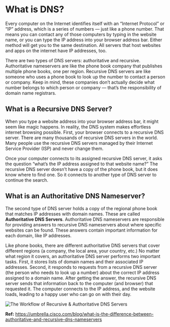 # What is DNS?

Every computer on the Internet identifies itself with an “Internet Protocol” or “IP” address, which is a series of numbers — just like a phone number. That means you can contact any of those computers by typing in the website name, or you can type the IP address into your browser address bar. Either method will get you to the same destination. All servers that host websites and apps on the internet have IP addresses, too.

There are two types of DNS servers: authoritative and recursive. Authoritative nameservers are like the phone book company that publishes multiple phone books, one per region. Recursive DNS servers are like someone who uses a phone book to look up the number to contact a person or company. Keep in mind, these companies don’t actually decide what number belongs to which person or company — that’s the responsibility of domain name registrars.

## What is a Recursive DNS Server?

When you type a website address into your browser address bar, it might seem like magic happens. In reality, the DNS system makes effortless internet browsing possible. First, your browser connects to a recursive DNS server. There are many thousands of recursive DNS servers in the world. Many people use the recursive DNS servers managed by their Internet Service Provider (ISP) and never change them.

Once your computer connects to its assigned recursive DNS server, it asks the question “what’s the IP address assigned to that website name?” The recursive DNS server doesn’t have a copy of the phone book, but it does know where to find one. So it connects to another type of DNS server to continue the search.

## What is an Authoritative DNS Nameserver?

The second type of DNS server holds a copy of the regional phone book that matches IP addresses with domain names. These are called **Authoritative DNS Servers**. Authoritative DNS nameservers are responsible for providing answers to recursive DNS nameservers about where specific websites can be found. These answers contain important information for each domain, like IP addresses.

Like phone books, there are different authoritative DNS servers that cover different regions (a company, the local area, your country, etc.) No matter what region it covers, an authoritative DNS server performs two important tasks. First, it stores lists of domain names and their associated IP addresses. Second, it responds to requests from a recursive DNS server (the person who needs to look up a number) about the correct IP address assigned to a domain name. After getting the answer, the recursive DNS server sends that information back to the computer (and browser) that requested it. The computer connects to the IP address, and the website loads, leading to a happy user who can go on with their day.

<img src='https://cdn.umbrella.marketops.umbrella.com/wp-content/uploads/2020/06/16092413/What-is-the-difference-between-Authoritative-and-Recursive-DNS-Nameservers_Cisco-Umbrella-blog_DNS-server-diagram-1024x553.jpg' title='The Workflow of Recursive & Authoritative DNS Servers'>

**Ref:** https://umbrella.cisco.com/blog/what-is-the-difference-between-authoritative-and-recursive-dns-nameservers
